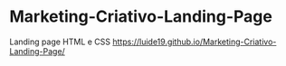 # Marketing-Criativo-Landing-Page
 Landing page HTML e CSS
https://luide19.github.io/Marketing-Criativo-Landing-Page/
